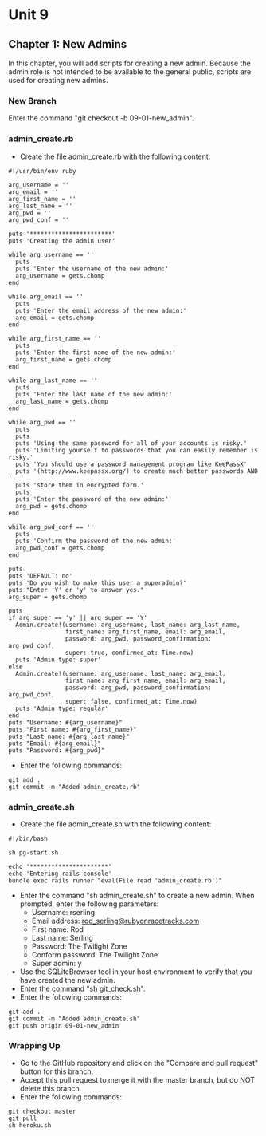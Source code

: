 # Unit 9
## Chapter 1: New Admins

In this chapter, you will add scripts for creating a new admin.  Because the admin role is not intended to be available to the general public, scripts are used for creating new admins.

### New Branch
Enter the command "git checkout -b 09-01-new_admin".

### admin_create.rb
* Create the file admin_create.rb with the following content:
```
#!/usr/bin/env ruby

arg_username = ''
arg_email = ''
arg_first_name = ''
arg_last_name = ''
arg_pwd = ''
arg_pwd_conf = ''

puts '***********************'
puts 'Creating the admin user'

while arg_username == ''
  puts
  puts 'Enter the username of the new admin:'
  arg_username = gets.chomp
end

while arg_email == ''
  puts
  puts 'Enter the email address of the new admin:'
  arg_email = gets.chomp
end

while arg_first_name == ''
  puts
  puts 'Enter the first name of the new admin:'
  arg_first_name = gets.chomp
end

while arg_last_name == ''
  puts
  puts 'Enter the last name of the new admin:'
  arg_last_name = gets.chomp
end

while arg_pwd == ''
  puts
  puts
  puts 'Using the same password for all of your accounts is risky.'
  puts 'Limiting yourself to passwords that you can easily remember is risky.'
  puts 'You should use a password management program like KeePassX'
  puts '(http://www.keepassx.org/) to create much better passwords AND '
  puts 'store them in encrypted form.'
  puts
  puts 'Enter the password of the new admin:'
  arg_pwd = gets.chomp
end

while arg_pwd_conf == ''
  puts
  puts 'Confirm the password of the new admin:'
  arg_pwd_conf = gets.chomp
end

puts
puts 'DEFAULT: no'
puts 'Do you wish to make this user a superadmin?'
puts "Enter 'Y' or 'y' to answer yes."
arg_super = gets.chomp

puts
if arg_super == 'y' || arg_super == 'Y'
  Admin.create!(username: arg_username, last_name: arg_last_name,
                first_name: arg_first_name, email: arg_email,
                password: arg_pwd, password_confirmation: arg_pwd_conf,
                super: true, confirmed_at: Time.now)
  puts 'Admin type: super'
else
  Admin.create!(username: arg_username, last_name: arg_email,
                first_name: arg_first_name, email: arg_email,
                password: arg_pwd, password_confirmation: arg_pwd_conf,
                super: false, confirmed_at: Time.now)
  puts 'Admin type: regular'
end
puts "Username: #{arg_username}"
puts "First name: #{arg_first_name}"
puts "Last name: #{arg_last_name}"
puts "Email: #{arg_email}"
puts "Password: #{arg_pwd}"
```
* Enter the following commands:
```
git add .
git commit -m "Added admin_create.rb"
```

### admin_create.sh
* Create the file admin_create.sh with the following content:
```
#!/bin/bash

sh pg-start.sh

echo '**********************'
echo 'Entering rails console'
bundle exec rails runner "eval(File.read 'admin_create.rb')"
```
* Enter the command "sh admin_create.sh" to create a new admin.  When prompted, enter the following parameters:
  * Username: rserling
  * Email address: rod_serling@rubyonracetracks.com
  * First name: Rod
  * Last name: Serling
  * Password: The Twilight Zone
  * Conform password: The Twilight Zone
  * Super admin: y
* Use the SQLiteBrowser tool in your host environment to verify that you have created the new admin.
* Enter the command "sh git_check.sh".
* Enter the following commands:
```
git add .
git commit -m "Added admin_create.sh"
git push origin 09-01-new_admin
```

### Wrapping Up
* Go to the GitHub repository and click on the "Compare and pull request" button for this branch.
* Accept this pull request to merge it with the master branch, but do NOT delete this branch.
* Enter the following commands:
```
git checkout master
git pull
sh heroku.sh
```
